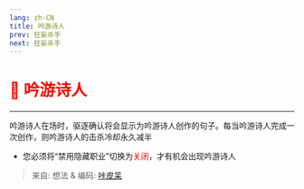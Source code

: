 ```yaml
---
lang: zh-CN
title: 吟游诗人
prev: 狂妄杀手
next: 狂妄杀手
---
```


# <font color=red>🎻 <b>吟游诗人</b></font> <Badge text="Hidden" type="tip" vertical="middle"/>

***

吟游诗人在场时，驱逐确认将会显示为吟游诗人创作的句子。每当吟游诗人完成一次创作，则吟游诗人的击杀冷却永久减半

- 您必须将“禁用隐藏职业”切换为<font color=red>关闭</font>，才有机会出现吟游诗人

> 来自: 想法 & 编码: [咔皮呆](https://github.com/KARPED1EM)
